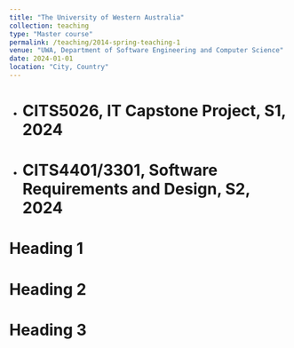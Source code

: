 ```yaml
---
title: "The University of Western Australia"
collection: teaching
type: "Master course"
permalink: /teaching/2014-spring-teaching-1
venue: "UWA, Department of Software Engineering and Computer Science"
date: 2024-01-01
location: "City, Country"
---
```


- # CITS5026, IT Capstone Project, S1, 2024
- # CITS4401/3301, Software Requirements and Design, S2, 2024

Heading 1
======

Heading 2
======

Heading 3
======


